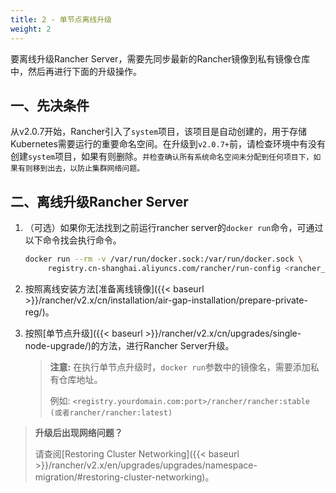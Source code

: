 ```yaml
---
title: 2 - 单节点离线升级
weight: 2
---
```


要离线升级Rancher Server，需要先同步最新的Rancher镜像到私有镜像仓库中，然后再进行下面的升级操作。

## 一、先决条件

从v2.0.7开始，Rancher引入了`system`项目，该项目是自动创建的，用于存储Kubernetes需要运行的重要命名空间。在升级到`v2.0.7+`前，请检查环境中有没有创建`system`项目，如果有则删除。`并检查确认所有系统命名空间未分配到任何项目下，如果有则移到出去，以防止集群网络问题。`

## 二、离线升级Rancher Server

1. （可选）如果你无法找到之前运行rancher server的`docker run`命令，可通过以下命令找会执行命令。

    ```bash
    docker run --rm -v /var/run/docker.sock:/var/run/docker.sock \
         registry.cn-shanghai.aliyuncs.com/rancher/run-config <rancher_container_name>
    ```

1. 按照离线安装方法[准备离线镜像]({{< baseurl >}}/rancher/v2.x/cn/installation/air-gap-installation/prepare-private-reg/)。

1. 按照[单节点升级]({{< baseurl >}}/rancher/v2.x/cn/upgrades/single-node-upgrade/)的方法，进行Rancher Server升级。

    >**注意:** 在执行单节点升级时，`docker run`参数中的镜像名，需要添加私有仓库地址。
    >
    > 例如: `<registry.yourdomain.com:port>/rancher/rancher:stable (或者rancher/rancher:latest)`

>**升级后出现网络问题？**
>
> 请查阅[Restoring Cluster Networking]({{< baseurl >}}/rancher/v2.x/en/upgrades/upgrades/namespace-migration/#restoring-cluster-networking)。

